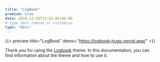 ```yaml
---
title: "LogBook"
premium: true
date: 2018-12-28T11:02:05+06:00
# type dont remove or customize
type: "docs"
---
```


{{< preview title="LogBook" demo="https://logbook-hugo.vercel.app/" >}}

Thank you for using the [Logbook](https://gethugothemes.com/products/logbook/) theme. In this documentation, you can find information about the theme and how to use it.
